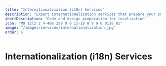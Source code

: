 ```yaml
---
title: "Internationalization (i18n) Services"
description: "Expert internationalization services that prepare your software, websites, and applications for seamless global deployment."
shortDescription: "Code and design preparation for localization"
icon: "M9 12l2 2 4-4m6 2a9 9 0 11-18 0 9 9 0 0118 0z"
image: "/images/services/internationalization.jpg"
order: 6
---
```


# Internationalization (i18n) Services

<!-- Content placeholder for Internationalization Services -->